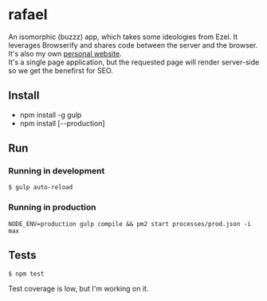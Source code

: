 rafael
======

An isomorphic (buzzz) app, which takes some ideologies from Ezel. It leverages Browserify and shares code between the server and the browser. It's also my own [personal website](http://rafaelcorral.com/).  
It's a single page application, but the requested page will render server-side so we get the benefirst for SEO. 

Install
-------
* npm install -g gulp
* npm install [--production]

Run
---

### Running in development

`$ gulp auto-reload`

### Running in production

`NODE_ENV=production gulp compile && pm2 start processes/prod.json -i max`

Tests
-----

`$ npm test`

Test coverage is low, but I'm working on it.
